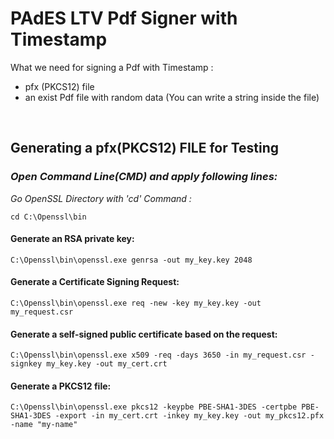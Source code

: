 # PAdES LTV Pdf Signer with Timestamp

What we need for signing a Pdf with Timestamp : 
- pfx (PKCS12) file
- an exist Pdf file with random data (You can write a string inside the file)

<br>

## Generating a pfx(PKCS12) FILE for Testing


### *Open Command Line(CMD) and apply following lines:*

*Go OpenSSL Directory with 'cd' Command :*

```console
cd C:\Openssl\bin
```

#### Generate an RSA private key:

```console
C:\Openssl\bin\openssl.exe genrsa -out my_key.key 2048
```

#### Generate a Certificate Signing Request:

```console
C:\Openssl\bin\openssl.exe req -new -key my_key.key -out my_request.csr
```

#### Generate a self-signed public certificate based on the request:

```console
C:\Openssl\bin\openssl.exe x509 -req -days 3650 -in my_request.csr -signkey my_key.key -out my_cert.crt
```

#### Generate a PKCS12 file:

```console
C:\Openssl\bin\openssl.exe pkcs12 -keypbe PBE-SHA1-3DES -certpbe PBE-SHA1-3DES -export -in my_cert.crt -inkey my_key.key -out my_pkcs12.pfx -name "my-name"
```

